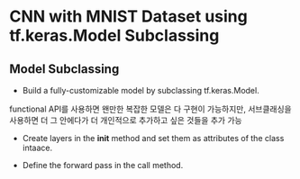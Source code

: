 # CNN with MNIST Dataset using tf.keras.Model Subclassing

## Model Subclassing
* Build a fully-customizable model by subclassing tf.keras.Model.

functional API를 사용하면 왠만한 복잡한 모델은 다 구현이 가능하지만, 서브클래싱을 사용하면 더 그 안에다가 더 개인적으로 추가하고 싶은 것들을 추가 가능

* Create layers in the __init__ method and set them as attributes of the class intaace.

* Define the forward pass in the call method.

